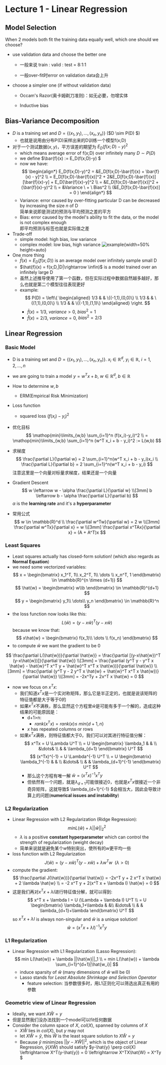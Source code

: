 # Lecture 1 - Linear Regression

## Model Selection

When 2 models both fit the training data equally well, which one should we choose?

- use validation data and choose the better one
  
  - 一般来说 train : valid : test = 8:1:1

  - 一般over-fit时error on validation data会上升

- choose a simpler one (if without validation data)

  - Occam's Razor(奥卡姆剃刀准则)：如无必要，勿增实体

  - Inductive bias

## Bias-Variance Decomposition

- $D$ is a training set and $D = \{(x_1, y_1), \dots, (x_n, y_n)\}$  ($D \sim P(D) $)
  - 也就是说用由分布P(D)采样出来的D训练一个模型f(x;D)
- 对于一个测试数据$(x,y)$，平方误差的期望为 $E_D(f(x;D)-y)^2$
  - which means average error of f(x;D) over infinitely many $D \sim P(D)$
  - we define $\bar{f}(x) :=  E_D(f(x;D)-y) $
  - now we have:
    $$
    \begin{align*}
      E_D(f(x;D)-y)^2 = &E_D[f(x;D)-\bar{f}(x) + \bar{f}(x) - y]^2 \\
        = E_D[f(x;D)-\bar{f}(x)]^2 + 2&E_D[f(x;D)-\bar{f}(x)] [\bar{f}(x)-y] + E_D[\bar{f}(x)-y]^2 \\
        = &E_D[f(x;D)-\bar{f}(x)]^2 + (\bar{f}(x)-y)^2 \\
        = &Variance \ + \ Bias^2 \\
        (&E_D[f(x;D)-\bar{f}(x)] = 0 )
    \end{align*}
    $$
  - Variance: error caused by over-fitting particular D can be decreased by increasing the size _n_ of D  
    简单来说即是测试的预测与平均预测之差的平方
  - Bias: error caused by the model's ability to fit the data, or the model is not complex enough  
    即平均预测与标签也就是实际值之差
- Trade-off
  - simple model: high bias, low variance
  - complex model: low bias, high variance
![example](img/1-1.jpg){width=50% height=auto}
- One more thing
  - $\bar{f}(x) = E_D(f(x;D))$ is an average model over infinitely sample small D
  - $\hat{f}(x) = f(x;D,|D|\rightarrow \infin)$ is a model trained over an infinitely large D
  - 虽然上述推导使用了第一个函数，但在实际过程中数据自然越多越好，那么也就是第二个模型往往表现更好
  - example:
    $$
    P(D) = \left\{
    \begin{aligned}
    1/3 & & \{(-1,1),(0,0)\} \\
    1/3 & & \{(1,1),(0,0)\} \\
    1/3 & & \{(-1,1),(1,1)\}
    \end{aligned}
    \right.
    $$
    - $\bar{f}(x) = 1/3$, $variance > 0$, $bias^2 = 1$
    - $\hat{f}(x) = 2/3$, $variance = 0$, $bias^2 = 2/3$

## Linear Regression

### Basic Model

- D is a training set and $D = \{(x_1, y_1), \dots, (x_n, y_n)\}$. $x_i \in \mathbb{R}^d, \ y_i \in \mathbb{R}, \ i=1,2,\dots,n$
- we are going to train a model $y=w^T x+b, \ w \in \mathbb{R}^d, \ b \in \mathbb{R}$
- How to determine $w, b$
  - ERM(Empirical Risk Minimization)
- Loss function
  - squared loss $(f(x_i)-y_i)^2$
- 优化目标
  $$
      \mathop{min}\limits_{w,b} \sum_{i=1}^n (f(x_i)-y_i)^2 \\
      = \mathop{min}\limits_{w,b} \sum_{i=1}^n (w^T x_i + b - y_i)^2 := L(w,b)
  $$

- 求梯度
  $$
      \frac{\partial L}{\partial w} = 2 \sum_{i=1}^n(w^T x_i + b - y_i)x_i \\
      \frac{\partial L}{\partial b} = 2 \sum_{i=1}^n(w^T x_i + b - y_i)
  $$
  注意这里是一个向量对标量求梯度，结果还是一个向量

- Gradient Descent
  $$
      w \leftarrow w - \alpha \frac{\partial L}{\partial w} \\[3mm]
      b \leftarrow b - \alpha \frac{\partial L}{\partial b}
  $$
  $\alpha$ is the **learning rate** and it's a **hyperparameter**

- 常用公式
  $$
  w \in \mathbb{R}^d \\
  \frac{\partial w^Tw}{\partial w} = 2 w \\[3mm]
  \frac{\partial w^Tx}{\partial x} = w \\[3mm]
  \frac{\partial x^TAx}{\partial x} = (A + A^T)x
  $$

### Least Squares

- Least squares actually has closed-form solution! (which also regards as **Normal Equation**)
- we need some vectorized variables:
  $$
      x = \begin{bmatrix}
          x_1^T, 1\\
          x_2^T, 1\\
          \dots \\
          x_n^T, 1
      \end{bmatrix} \in \mathbb{R}^{n \times (d+1)}
  $$
  $$
      \hat{w} = \begin{bmatrix}
          w\\b
      \end{bmatrix} \in \mathbb{R}^{d+1}
  $$
  $$
      y = \begin{bmatrix}
          y_1\\
          \dots\\
          y_n
      \end{bmatrix} \in \mathbb{R}^n
  $$
- the loss function now looks like this:
  $$
      L(\hat{w}) = (y-x\hat{w})^T (y-x\hat{w})
  $$
  because we know that:
  $$
      x\hat{w} = \begin{bmatrix}
          f(x_1)\\
          \dots \\
          f(x_n)
      \end{bmatrix}
  $$
- to compute $\hat{w}$ we want the gradient to be 0

$$
    \frac{\partial L(\hat{w})}{\partial \hat{w}} = \frac{\partial [(y-x\hat{w})^T (y-x\hat{w})]}{\partial \hat{w}} \\[3mm]
    = \frac{\partial (y^T y - y^T x \hat{w} - \hat{w}^T x^T y + \hat{w}^T x^T x \hat{w})}{\partial \hat{w}} \\[3mm]
    = \frac{\partial (y^T y - 2 y^T x \hat{w} + \hat{w}^T x^T x \hat{w})}{\partial \hat{w}} \\[3mm]
    = -2x^Ty  + 2x^T x \hat{w} = 0
$$

- now we focus on $x^Tx$:
  - 我们知道$x^Tx$是一个实对称矩阵，那么它是半正定的，也就是说该矩阵的特征值都是大于等于0的
  - 如果$x^Tx$不满秩，那么显然这个方程里$\hat{w}$是可能有多于一个解的，造成这种结果的可能原因是：
    - d+1>n:
      - $rank(x^Tx) = rank(x) \leq \ min\{d+1, n\}$
    - $x$ has repeated columns or rows
  - 如果$x^Tx$满秩，则特征值都大于0，我们可以对其进行特征值分解：
    $$
        x^Tx = U \Lambda U^T \\
        = U \begin{bmatrix}
            \lambda_1 & & \\
            &\dots& \\
            & & \lambda_{d+1}
        \end{bmatrix} U^T
    $$
    $$
        (x^Tx)^{-1} = U \Lambda^{-1} U^T \\
        = U \begin{bmatrix}
            \lambda_1^{-1} & & \\
            &\dots& \\
            & & \lambda_{d+1}^{-1}
        \end{bmatrix} U^T
    $$
    - 那么这个方程有唯一解 $\hat{w} = (x^T x)^{-1} x^T y$
    - 但依然有一个问题，就是$\lambda_{d+1}$可能很接近0，也就是$x^Tx$很接近一个非奇异矩阵，这就导致$ \lambda_{d+1}^{-1} $会相当大，因此会导致计算上的问题(**numerical issues and instability**)

### L2 Regularization

- Linear Regression with L2 Regularization (Ridge Regression):
  $$
      min L(\hat{w}) + \lambda ||\hat{w}||_2^2
  $$
  - $\lambda$ is a positive **constant hyperparameter** which can control the strength of regularization (weight decay)
  - 简单来说就是避免某个$w$特别突出，使所有的$w$更平均一些
- loss function with L2 Regularization
  $$
      J(\hat{w}) = (y-x\hat{w})^T (y-x\hat{w}) + \lambda w^T w \ \ (\lambda > 0)
  $$
- compute the gradient:
  $$
      \frac{\partial J(\hat{w})}{\partial \hat{w}} = -2x^T y + 2 x^T x \hat{w} + 2 \lambda \hat{w} \\
      = -2 x^T y + 2(x^T x + \lambda I) \hat{w} = 0
  $$
- 这是我们再对$x^T x + \lambda I$进行特征值分解，就可以得到:
  $$
      x^T x + \lambda I = U (\Lambda + \lambda I) U^T \\
      = U \begin{bmatrix}
          \lambda_1+\lambda & &\\
          &\dots& \\
          & & \lambda_{d+1}+\lambda
      \end{bmatrix} U^T
  $$
  so $x^T x + \lambda I$ is always non-singular and $\hat{w}$ is a unique solution!
  $$
      \hat{w} = (x^T x + \lambda I)^{-1} x^T y
  $$

### L1 Regularization

- Linear Regression with L1 Regularization (Lasso Regression):
  $$
      min L(\hat{w}) + \lambda ||\hat{w}||_1 \\
      = min L(\hat{w}) + \lambda \sum_{i=1}^{d+1}|\hat{w_i}|
  $$
  - induce sparsity of $\hat{w}$ (many dimensions of $\hat{w}$ will be 0)
  - Lasso stands for _Least Absolute Shrinkage and Selection Operator_
    - feature selection: 当参数很多时，用L1正则化可以筛选出真正有用的参数

### Geometric view of Linear Regression

- Ideally, we want $X\hat{W}=y$
- 但是显然我们没办法找到一个model可以fit任何数据
- Consider the column space of $X$, $col(X)$,  spanned by columns of $X$
  - $X\hat{W}$ lies in $col(X)$, but $y$ may not
  - let $X\hat{W} = \hat{y}$, this $\hat{W}$ is the least square solution to $X\hat{W}=y$
  - Because $\hat{y}$ minimizes $||y-X\hat{W}||^2$, which is the object of Linear Regression, $\hat{y}(X\hat{W})$ should satisfy $y-\hat{y} \perp col(X) \leftrightarrow X^T(y-\hat{y}) = 0 \leftrightarrow X^TX\hat{W} = X^Ty $
